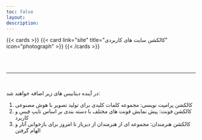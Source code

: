 ```yaml
---
toc: false
layout: 
description: 
---
```




{{< cards >}}
  {{< card link="site" title="کالکشن سایت های کاربردی" icon="photograph" >}}
{{< /cards >}}

<br/><br/>

---

<br/>

در آینده دیتابیس های زیر اضافه خواهند شد:
1. کالکشن پرامپت نویسی: مجموعه کلمات کلیدی برای تولید تصویر با هوش مصنوعی
2. کالکشن فونت: پیش نمایش فونت های مختلف با دسته بندی بر اساس تایپ فیس و کاربرد
3. کالکشن هنرمندان: مجموعه ای از هنرمندان از دیرباز تا امروز برای بازخوانی آثار و الهام گرفتن
